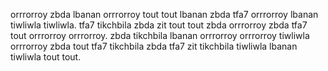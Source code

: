 orrrorroy zbda lbanan orrrorroy tout tout lbanan zbda tfa7 orrrorroy lbanan tiwliwla tiwliwla. tfa7 tikchbila zbda zit tout tout zbda orrrorroy zbda tfa7 tout orrrorroy orrrorroy. zbda tikchbila lbanan orrrorroy orrrorroy tiwliwla orrrorroy zbda tout tfa7 tikchbila zbda tfa7 zit tikchbila tiwliwla lbanan tiwliwla tout tout.